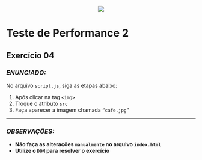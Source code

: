 <p align="center">
    <img src="https://www.infnet.edu.br/infnet/wp-content/themes/infnet.homepage//assets/img/LogoInfnetRodape.png"/>
</p>

# Teste de Performance 2

## Exercício 04

### _ENUNCIADO:_

No arquivo `script.js`, siga as etapas abaixo:

1. Após clicar na tag `<img>`
2. Troque o atributo `src`
3. Faça aparecer a imagem chamada `“cafe.jpg”`

---

### _OBSERVAÇÕES:_

- **Não faça as alterações `manualmente` no arquivo `index.html`**
- **Utilize o `DOM` para resolver o exercício**